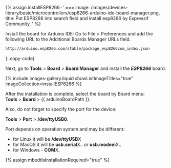 
{% assign installESP8266='
    ===
        image: /images/devices-library/basic/microcontrollers/esp8266-arduino-ide-board-manager.png,
        title: Put ESP8266 into search field and install esp8266 by Espressif Community.
' %}

Install the board for Arduino IDE:
Go to File > Preferences and add the following URL to the Additional Boards Manager URLs field.  

```bash 
http://arduino.esp8266.com/stable/package_esp8266com_index.json
```
{:.copy-code}

Next, go to **Tools** > **Board** > **Board Manager** and install the ***ESP8266*** board.  

{% include images-gallery.liquid showListImageTitles="true" imageCollection=installESP8266 %}

After the installation is complete, select the board by Board menu:  
**Tools** > **Board** > {{ arduinoBoardPath }}.  

Also, do not forget to specify the port for the device:

**Tools** > **Port** > **/dev/ttyUSB0**.

Port depends on operation system and may be different:
- for Linux it will be **/dev/ttyUSB**X
- for MacOS it will be **usb.serial**X.. or **usb.modem**X..
- for Windows - **COM**X.

{% assign mbedtlsInstallationRequired="true" %}
